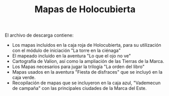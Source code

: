 ﻿---
title: Mapas de Holocubierta
summary:  Este archivo contiene la recopilación de los mapas que se incluyeron en las publicaciones de la editorial Holocubierta.
authors:
date:
type: post
categories:
- Clásicos de la Marca
tags:
- Holocubierta
- Gazetteer
minlevels: ""
maxlevels: ""
prices:
session: ""
mincharacters: ""
maxcharacters: ""
eval:  oficial
cover: "mapas_holocubierta.jpg"
download: "mapas_holocubierta.rar"
moreinfo:
license: "OGL"
draft: false

---

El archivo de descarga contiene:

- Los mapas incluidos en la caja roja de Holocubierta, para su utilización con el módulo de iniciación "La torre en la ciénaga"
- El mapeado incluido en la aventura "Lo que el ojo no ve"
- Cartografía de Valion, así como la ampliación de las Tierras de la Marca.
- Los Mapas necesarios para jugar la trilogía "La orden del libro"
- Mapas usados en la aventura "Fiesta de disfraces" que se incluyó en la caja verde.
- Recopilación de mapas que se incluyeron en la caja azul, "Vademecun de campaña" con las principales ciudades de la Marca del Este.

